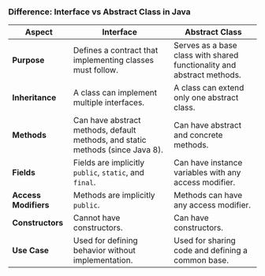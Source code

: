 ### Difference: Interface vs Abstract Class in Java

| **Aspect**               | **Interface**                                                                 | **Abstract Class**                                                      |
|--------------------------|-------------------------------------------------------------------------------|-------------------------------------------------------------------------|
| **Purpose**              | Defines a contract that implementing classes must follow.                    | Serves as a base class with shared functionality and abstract methods. |
| **Inheritance**          | A class can implement multiple interfaces.                                   | A class can extend only one abstract class.                            |
| **Methods**              | Can have abstract methods, default methods, and static methods (since Java 8). | Can have abstract and concrete methods.                                |
| **Fields**               | Fields are implicitly `public`, `static`, and `final`.                       | Can have instance variables with any access modifier.                  |
| **Access Modifiers**     | Methods are implicitly `public`.                                             | Methods can have any access modifier.                                  |
| **Constructors**         | Cannot have constructors.                                                    | Can have constructors.                                                 |
| **Use Case**             | Used for defining behavior without implementation.                           | Used for sharing code and defining a common base.                      |